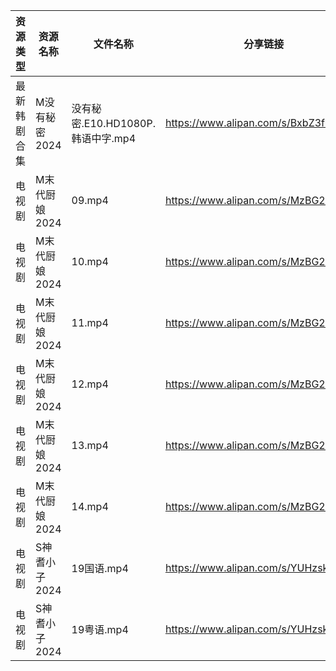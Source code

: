 | 资源类型   | 资源名称      | 文件名称                      | 分享链接                                 | 更新时间                |
| ------ | --------- | ------------------------- | ------------------------------------ | ------------------- |
| 最新韩剧合集 | M没有秘密2024 | 没有秘密.E10.HD1080P.韩语中字.mp4 | https://www.alipan.com/s/BxbZ3fCPnfq | 2024-05-31 00:05:37 |
| 电视剧    | M末代厨娘2024 | 09.mp4                    | https://www.alipan.com/s/MzBG2dCbCix | 2024-05-31 08:42:07 |
| 电视剧    | M末代厨娘2024 | 10.mp4                    | https://www.alipan.com/s/MzBG2dCbCix | 2024-05-31 08:42:06 |
| 电视剧    | M末代厨娘2024 | 11.mp4                    | https://www.alipan.com/s/MzBG2dCbCix | 2024-05-31 08:42:06 |
| 电视剧    | M末代厨娘2024 | 12.mp4                    | https://www.alipan.com/s/MzBG2dCbCix | 2024-05-31 08:42:06 |
| 电视剧    | M末代厨娘2024 | 13.mp4                    | https://www.alipan.com/s/MzBG2dCbCix | 2024-05-31 08:42:05 |
| 电视剧    | M末代厨娘2024 | 14.mp4                    | https://www.alipan.com/s/MzBG2dCbCix | 2024-05-31 08:42:05 |
| 电视剧    | S神耆小子2024 | 19国语.mp4                  | https://www.alipan.com/s/YUHzska9nMA | 2024-05-31 00:06:26 |
| 电视剧    | S神耆小子2024 | 19粤语.mp4                  | https://www.alipan.com/s/YUHzska9nMA | 2024-05-31 00:06:26 |
